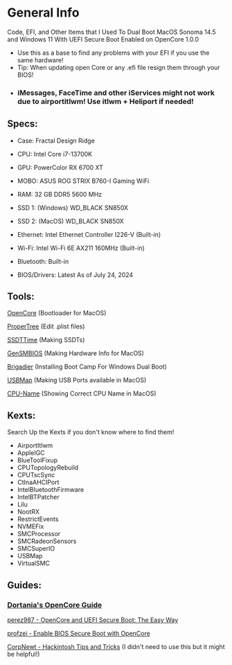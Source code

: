 # General Info
Code, EFI, and Other Items that I Used To Dual Boot MacOS Sonoma 14.5 and Windows 11 With UEFI Secure Boot Enabled on OpenCore 1.0.0
- Use this as a base to find any problems with your EFI if you use the same hardware!
- Tip: When updating open Core or any .efi file resign them through your BIOS!
- ### iMessages, FaceTime and other iServices might not work due to airportitlwm! Use itlwm + Heliport if needed!
## Specs:
- Case: Fractal Design Ridge
- CPU: Intel Core i7-13700K

- GPU: PowerColor RX 6700 XT
- MOBO: ASUS ROG STRIX B760-I Gaming WiFi
- RAM: 32 GB DDR5 5600 MHz
- SSD 1: (Windows) WD_BLACK SN850X
- SSD 2: (MacOS) WD_BLACK SN850X
- Ethernet: Intel Ethernet Controller I226-V (Built-in)
- Wi-Fi: Intel Wi-Fi 6E AX211 160MHz (Built-in)
- Bluetooth: Built-in
- BIOS/Drivers: Latest As of July 24, 2024
## Tools:
[OpenCore](https://github.com/acidanthera/OpenCorePkg) (Bootloader for MacOS)

[ProperTree](https://github.com/corpnewt/ProperTree) (Edit .plist files)

[SSDTTime](https://github.com/corpnewt/SSDTTime) (Making SSDTs)

[GenSMBIOS](https://github.com/corpnewt/GenSMBIOS) (Making Hardware Info for MacOS)

[Brigadier](https://github.com/timsutton/brigadier) (Installing Boot Camp For Windows Dual Boot)

[USBMap](https://github.com/corpnewt/USBMap) (Making USB Ports available in MacOS)

[CPU-Name](https://github.com/corpnewt/CPU-Name) (Showing Correct CPU Name in MacOS)

## Kexts:
Search Up the Kexts if you don't know where to find them!
- AirportItlwm
- AppleIGC
- BlueToolFixup
- CPUTopologyRebuild
- CPUTscSync
- CtInaAHCIPort
- IntelBluetoothFirmware
- IntelBTPatcher
- Lilu
- NootRX
- RestrictEvents
- NVMEFix
- SMCProcessor
- SMCRadeonSensors
- SMCSuperIO
- USBMap
- VirtualSMC

## Guides:
### [Dortania's OpenCore Guide](https://dortania.github.io/OpenCore-Install-Guide/)

[perez987 - OpenCore and UEFI Secure Boot: The Easy Way](https://github.com/perez987/OpenCore-and-UEFI-Secure-Boot/blob/main/guide/The%20easy%20way.md)

[profzei - Enable BIOS Secure Boot with OpenCore](https://github.com/profzei/Matebook-X-Pro-2018/wiki/Enable-BIOS-Secure-Boot-with-OpenCore)

[CorpNewt - Hackintosh Tips and Tricks](https://github.com/corpnewt/Hackintosh-Tips-And-Tricks) (I didn't need to use this but it might be helpful!)

